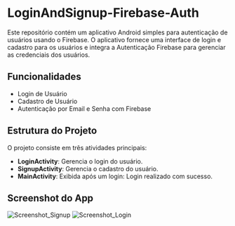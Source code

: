 ﻿# LoginAndSignup-Firebase-Auth
Este repositório contém um aplicativo Android simples para autenticação de usuários usando o Firebase. O aplicativo fornece uma interface de login e cadastro para os usuários e integra a Autenticação Firebase para gerenciar as credenciais dos usuários.

## Funcionalidades
- Login de Usuário
- Cadastro de Usuário
- Autenticação por Email e Senha com Firebase

## Estrutura do Projeto
O projeto consiste em três atividades principais:

- **LoginActivity**: Gerencia o login do usuário.
- **SignupActivity**: Gerencia o cadastro do usuário.
- **MainActivity**: Exibida após um login: Login realizado com sucesso.

## Screenshot do App
![Screenshot_Signup](https://github.com/OSIELJ/LoginAndSignup-Firebase-Auth/assets/99986952/4a1eb116-03af-44a5-b2de-87b2721421ef)
![Screenshot_Login](https://github.com/OSIELJ/LoginAndSignup-Firebase-Auth/assets/99986952/d40435a4-816c-450a-9972-75132a83119a)
